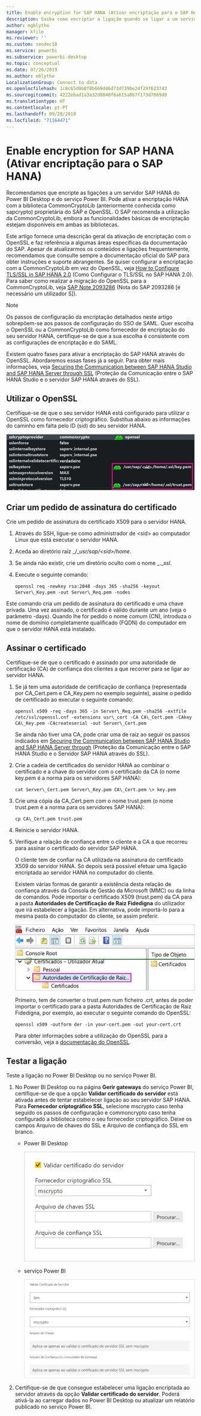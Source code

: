 ```yaml
---
title: Enable encryption for SAP HANA (Ativar encriptação para o SAP HANA)
description: Saiba como encriptar a ligação quando se ligar a um servidor HANA a partir do Power BI com o SSO de SAML.
author: mgblythe
manager: kfile
ms.reviewer: ''
ms.custom: seodec18
ms.service: powerbi
ms.subservice: powerbi-desktop
ms.topic: conceptual
ms.date: 07/26/2019
ms.author: mblythe
LocalizationGroup: Connect to data
ms.openlocfilehash: 1c8c65d9b0f0b669d46d73d739be24f29f623743
ms.sourcegitcommit: 4222ebad1a3a32d8040f6a615a0b7f173d7869d0
ms.translationtype: HT
ms.contentlocale: pt-PT
ms.lasthandoff: 09/20/2019
ms.locfileid: "71164471"
---
```

# <a name="enable-encryption-for-sap-hana"></a>Enable encryption for SAP HANA (Ativar encriptação para o SAP HANA)

Recomendamos que encripte as ligações a um servidor SAP HANA do Power BI Desktop e do serviço Power BI. Pode ativar a encriptação HANA com a biblioteca CommonCryptoLib (anteriormente conhecida como sapcrypto) proprietária do SAP e OpenSSL. O SAP recomenda a utilização da CommonCryptoLib, embora as funcionalidades básicas de encriptação estejam disponíveis em ambas as bibliotecas.

Este artigo fornece uma descrição geral da ativação de encriptação com o OpenSSL e faz referência a algumas áreas específicas da documentação do SAP. Apesar de atualizarmos os conteúdos e ligações frequentemente, recomendamos que consulte sempre a documentação oficial do SAP para obter instruções e suporte abrangentes. Se quiser configurar a encriptação com a CommonCryptoLib em vez do OpenSSL, veja [How to Configure TLS/SSL in SAP HANA 2.0](https://blogs.sap.com/2018/11/13/how-to-configure-tlsssl-in-sap-hana-2.0/) (Como Configurar o TLS/SSL no SAP HANA 2.0). Para saber como realizar a migração do OpenSSL para a CommonCryptoLib, veja [SAP Note 2093286](https://launchpad.support.sap.com/#/notes/2093286) (Nota do SAP 2093286 [é necessário um utilizador S]).

> [!NOTE]
> Os passos de configuração da encriptação detalhados neste artigo sobrepõem-se aos passos de configuração do SSO de SAML. Quer escolha o OpenSSL ou a CommonCryptoLib como fornecedor de encriptação do seu servidor HANA, certifique-se de que a sua escolha é consistente com as configurações de encriptação e do SAML.

Existem quatro fases para ativar a encriptação do SAP HANA através do OpenSSL. Abordaremos essas fases já a seguir.  Para obter mais informações, veja [Securing the Communication between SAP HANA Studio and SAP HANA Server through SSL](https://blogs.sap.com/2015/09/28/securing-the-communication-between-sap-hana-studio-and-sap-hana-server-through-ssl/) (Proteção da Comunicação entre o SAP HANA Studio e o servidor SAP HANA através do SSL).

## <a name="use-openssl"></a>Utilizar o OpenSSL

Certifique-se de que o seu servidor HANA está configurado para utilizar o OpenSSL como fornecedor criptográfico. Substitua abaixo as informações do caminho em falta pelo ID (sid) do seu servidor HANA.

![Fornecedor Criptográfico OpenSSL](media/desktop-sap-hana-encryption/ssl-crypto-provider.png)

## <a name="create-a-certificate-signing-request"></a>Criar um pedido de assinatura do certificado

Crie um pedido de assinatura do certificado X509 para o servidor HANA.

1. Através do SSH, ligue-se como administrador de \<sid\> ao computador Linux que está executar o servidor HANA.

1. Aceda ao diretório raiz _/__usr/sap/\<sid\>/home_.

1. Se ainda não existir, crie um diretório oculto com o nome _.__ssl_.

1. Execute o seguinte comando:

    ```
    openssl req -newkey rsa:2048 -days 365 -sha256 -keyout Server\_Key.pem -out Server\_Req.pem -nodes
    ```

Este comando cria um pedido de assinatura do certificado e uma chave privada. Uma vez assinado, o certificado é válido durante um ano (veja o parâmetro -days). Quando lhe for pedido o nome comum (CN), introduza o nome de domínio completamente qualificado (FQDN) do computador em que o servidor HANA está instalado.

## <a name="get-the-certificate-signed"></a>Assinar o certificado

Certifique-se de que o certificado é assinado por uma autoridade de certificação (CA) de confiança dos clientes a que recorrer para se ligar ao servidor HANA.

1. Se já tem uma autoridade de certificação de confiança (representada por CA\_Cert.pem e CA\_Key.pem no exemplo seguinte), assine o pedido de certificado ao executar o seguinte comando:

    ```
    openssl x509 -req -days 365 -in Server\_Req.pem -sha256 -extfile /etc/ssl/openssl.cnf -extensions usr\_cert -CA CA\_Cert.pem -CAkey CA\_Key.pem -CAcreateserial -out Server\_Cert.pem
    ```

    Se ainda não tiver uma CA, pode criar uma de raiz ao seguir os passos indicados em [Securing the Communication between SAP HANA Studio and SAP HANA Server through](https://blogs.sap.com/2015/09/28/securing-the-communication-between-sap-hana-studio-and-sap-hana-server-through-ssl/) (Proteção da Comunicação entre o SAP HANA Studio e o Servidor SAP HANA através do SSL).

1. Crie a cadeia de certificados do servidor HANA ao combinar o certificado e a chave do servidor com o certificado da CA (o nome key.pem é a norma para os servidores SAP HANA):

    ```
    cat Server\_Cert.pem Server\_Key.pem CA\_Cert.pem \> key.pem
    ```

1. Crie uma cópia da CA\_Cert.pem com o nome trust.pem (o nome trust.pem é a norma para os servidores SAP HANA):

    ```
    cp CA\_Cert.pem trust.pem
    ```

1. Reinicie o servidor HANA.

1. Verifique a relação de confiança entre o cliente e a CA a que recorreu para assinar o certificado do servidor SAP HANA.

    O cliente tem de confiar na CA utilizada na assinatura do certificado X509 do servidor HANA. Só depois será possível efetuar uma ligação encriptada ao servidor HANA no computador do cliente.

    Existem várias formas de garantir a existência desta relação de confiança através da Consola de Gestão da Microsoft (MMC) ou da linha de comandos. Pode importar o certificado X509 (trust.pem) da CA para a pasta **Autoridades de Certificação de Raiz Fidedigna** do utilizador que irá estabelecer a ligação. Em alternativa, pode importá-lo para a mesma pasta do computador do cliente, se assim preferir.

    ![Pasta Autoridades de Certificação de Raiz Fidedigna](media/desktop-sap-hana-encryption/trusted-root-certification.png)

    Primeiro, tem de converter o trust.pem num ficheiro .crt, antes de poder importar o certificado para a pasta Autoridades de Certificação de Raiz Fidedigna, por exemplo, ao executar o seguinte comando do OpenSSL:

    ```
    openssl x509 -outform der -in your-cert.pem -out your-cert.crt
    ```
    
    Para obter informações sobre a utilização do OpenSSL para a conversão, veja a [documentação do OpenSSL](https://www.openssl.org/docs/manmaster/man1/x509.html).

## <a name="test-the-connection"></a>Testar a ligação

Teste a ligação no Power BI Desktop ou no serviço Power BI.

1. No Power BI Desktop ou na página **Gerir gateways** do serviço Power BI, certifique-se de que a opção **Validar certificado do servidor** está ativada antes de tentar estabelecer ligação ao seu servidor SAP HANA. Para **Fornecedor criptográfico SSL**, selecione mscrypto caso tenha seguido os passos de configuração e commoncrypto caso tenha configurado a biblioteca como o seu fornecedor criptográfico. Deixe os campos Arquivo de chaves do SSL e Arquivo de confiança do SSL em branco.

    - Power BI Desktop

        ![Certificado de validação do servidor – serviço](media/desktop-sap-hana-encryption/validate-server-certificate-service.png)

    - serviço Power BI

        ![Certificado de validação do servidor – desktop](media/desktop-sap-hana-encryption/validate-server-certificate-desktop.png)

1. Certifique-se de que consegue estabelecer uma ligação encriptada ao servidor através da opção **Validar certificado do servidor**. Poderá ativá-la ao carregar dados no Power BI Desktop ou atualizar um relatório publicado no serviço Power BI.
